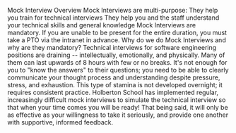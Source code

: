 Mock Interview Overview
Mock Interviews are multi-purpose:
They help you train for technical interviews
They help you and the staff understand your technical skills and general knowledge
Mock Interviews are mandatory. If you are unable to be present for the entire duration, you must take a PTO via the intranet in advance.
Why do we do Mock Interviews and why are they mandatory?
Technical interviews for software engineering positions are draining -- intellectually, emotionally, and physically. Many of them can last upwards of 8 hours with few or no breaks. It's not enough for you to "know the answers" to their questions; you need to be able to clearly communicate your thought process and understanding despite pressure, stress, and exhaustion. 
This type of stamina is not developed overnight; it requires consistent practice.
Holberton School has implemented regular, increasingly difficult mock interviews to simulate the technical interview so that when your time comes you will be ready! That being said, it will only be as effective as your willingness to take it seriously, and provide one another with supportive, informed feedback.